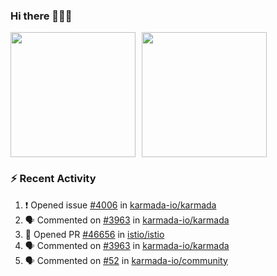 ### Hi there 👋👋👋

<div style="display: flex; gap: 10px;">
  <img height="200px" src="https://github-readme-stats.vercel.app/api?username=Vacant2333&show_icons=true&theme=flag-india&count_private=true&hide_rank=true&include_all_commits=true">
  <img height="200px" src="https://github-readme-stats.vercel.app/api/top-langs/?username=Vacant2333&layout=donut">
</div>

### :zap: Recent Activity

<!--START_SECTION:activity-->
1. ❗ Opened issue [#4006](https://github.com/karmada-io/karmada/issues/4006) in [karmada-io/karmada](https://github.com/karmada-io/karmada)
2. 🗣 Commented on [#3963](https://github.com/karmada-io/karmada/issues/3963#issuecomment-1690043269) in [karmada-io/karmada](https://github.com/karmada-io/karmada)
3. 💪 Opened PR [#46656](https://github.com/istio/istio/pull/46656) in [istio/istio](https://github.com/istio/istio)
4. 🗣 Commented on [#3963](https://github.com/karmada-io/karmada/issues/3963#issuecomment-1688231333) in [karmada-io/karmada](https://github.com/karmada-io/karmada)
5. 🗣 Commented on [#52](https://github.com/karmada-io/community/issues/52#issuecomment-1688221436) in [karmada-io/community](https://github.com/karmada-io/community)
<!--END_SECTION:activity-->

